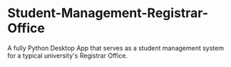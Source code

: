 # Student-Management-Registrar-Office
A fully Python Desktop App that serves as a student management system for a typical university's Registrar Office.
